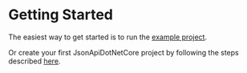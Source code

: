 # Getting Started

The easiest way to get started is to run the [example project](https://github.com/json-api-dotnet/JsonApiDotNetCore/tree/master/src/Examples/GettingStarted).

Or create your first JsonApiDotNetCore project by following the steps described [here](https://github.com/json-api-dotnet/JsonApiDotNetCore/blob/master/README.md#getting-started).
